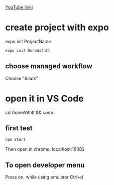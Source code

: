 [YouTube linki](https://youtube.com/watch?v=0-S5a0eXPoc&feature=shares)

#  create project with expo
expo init ProjectName
```.sh
expo init DoneWithIt
```

## choose managed workflow

Choose "Blank"

# open it in VS Code

cd DoneWithIt && code .

## first test
```.sh
npm start
```
Then open in chrome, localhost:19002


## To open developer menu
Press on, while using emulator 
Ctrl+d
